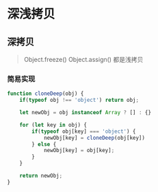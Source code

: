 # 深浅拷贝

## 深拷贝

> Object.freeze() Object.assign() 都是浅拷贝

### 简易实现

```js
function cloneDeep(obj) {
    if(typeof obj !== 'object') return obj;

    let newObj = obj instanceof Array ? [] : {}

    for (let key in obj) {
        if(typeof obj[key] === 'object') {
            newObj[key] = cloneDeep(obj[key])
        } else {
            newObj[key] = obj[key];
        }
    }

    return newObj;
}
```